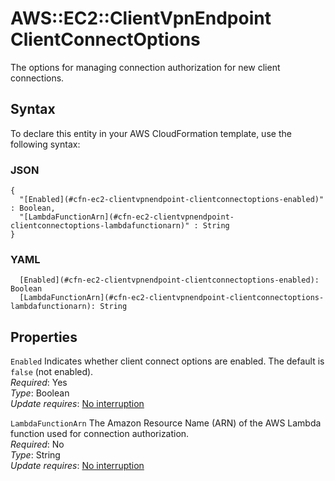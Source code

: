# AWS::EC2::ClientVpnEndpoint ClientConnectOptions<a name="aws-properties-ec2-clientvpnendpoint-clientconnectoptions"></a>

The options for managing connection authorization for new client connections\.

## Syntax<a name="aws-properties-ec2-clientvpnendpoint-clientconnectoptions-syntax"></a>

To declare this entity in your AWS CloudFormation template, use the following syntax:

### JSON<a name="aws-properties-ec2-clientvpnendpoint-clientconnectoptions-syntax.json"></a>

```
{
  "[Enabled](#cfn-ec2-clientvpnendpoint-clientconnectoptions-enabled)" : Boolean,
  "[LambdaFunctionArn](#cfn-ec2-clientvpnendpoint-clientconnectoptions-lambdafunctionarn)" : String
}
```

### YAML<a name="aws-properties-ec2-clientvpnendpoint-clientconnectoptions-syntax.yaml"></a>

```
  [Enabled](#cfn-ec2-clientvpnendpoint-clientconnectoptions-enabled): Boolean
  [LambdaFunctionArn](#cfn-ec2-clientvpnendpoint-clientconnectoptions-lambdafunctionarn): String
```

## Properties<a name="aws-properties-ec2-clientvpnendpoint-clientconnectoptions-properties"></a>

`Enabled`  <a name="cfn-ec2-clientvpnendpoint-clientconnectoptions-enabled"></a>
Indicates whether client connect options are enabled\. The default is `false` \(not enabled\)\.  
*Required*: Yes  
*Type*: Boolean  
*Update requires*: [No interruption](https://docs.aws.amazon.com/AWSCloudFormation/latest/UserGuide/using-cfn-updating-stacks-update-behaviors.html#update-no-interrupt)

`LambdaFunctionArn`  <a name="cfn-ec2-clientvpnendpoint-clientconnectoptions-lambdafunctionarn"></a>
The Amazon Resource Name \(ARN\) of the AWS Lambda function used for connection authorization\.  
*Required*: No  
*Type*: String  
*Update requires*: [No interruption](https://docs.aws.amazon.com/AWSCloudFormation/latest/UserGuide/using-cfn-updating-stacks-update-behaviors.html#update-no-interrupt)